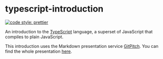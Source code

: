 # typescript-introduction

[![code style: prettier](https://img.shields.io/badge/code_style-prettier-ff69b4.svg?style=flat-square)](https://github.com/prettier/prettier)

An introduction to the [TypeScript](https://www.typescriptlang.org) language, a
superset of JavaScript that compiles to plain JavaScript.

This introduction uses the Markdown presentation service
[GitPitch](https://gitpitch.com). You can find the whole presentation
[here](https://gitpitch.com/screendriver/typescript-introduction/master).
